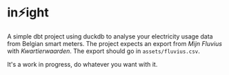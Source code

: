 # in⚡️ight

A simple dbt project using duckdb to analyse your electricity usage data from Belgian smart meters.
The project expects an export from *Mijn Fluvius* with *Kwartierwaarden*. The export should go in `assets/fluvius.csv`.

It's a work in progress, do whatever you want with it.
